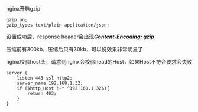 nginx开启gzip

```nginx
gzip on;
gzip_types text/plain application/json;
```

设置成功后，response header会出现***Content-Encoding: gzip***

压缩前有300kb，压缩后只有30kb，可以说效果非常明显了



nginx校验host头，请求到nginx会校验head的Host，如果Host不符合要求会失败

```nginx
server {
    listen 443 ssl http2;
    server_name 192.168.1.32;
    if ($http_Host !~* ^192.168.1.32$){
        return 403;
    } 
}
```


